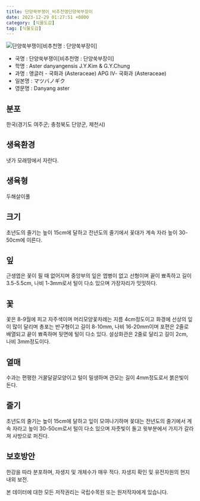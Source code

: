```yaml
---
title: 단양쑥부쟁이_비추천명단양쑥부장이
date: 2023-12-29 01:27:51 +0800
category: [식물도감]
tag: [식물도감]
---
```




![단양쑥부쟁이[비추천명 : 단양쑥부장이]](/fileUpload/plants/basic/Compositae/Aster/8066/8066_20160816154905163files_th2.jpg)
- 국명 : 단양쑥부쟁이[비추천명 : 단양쑥부장이]
- 학명 : Aster danyangensis J.Y.Kim & G.Y.Chung
- 과명 : 앵글러 - 국화과 (Asteraceae) APG Ⅳ- 국화과 (Asteraceae)
- 일본명 : マツバノギク
- 영문명 : Danyang aster


## 분포
한국(경기도 여주군; 충청북도 단양군, 제천시) 
## 생육환경
냇가 모래땅에서 자란다.
## 생육형
두해살이풀
## 크기
초년도의 줄기는 높이 15cm에 달하고 전년도의 줄기에서 꽃대가 계속 자라 높이 30-50cm에 이른다.
## 잎
근생엽은 꽃이 필 때 없어지며 중앙부의 잎은 엽병이 없고 선형이며 끝이 뾰족하고 길이 3.5-5.5cm, 나비 1-3mm로서 털이 다소 있으며 가장자리가 밋밋하다.
## 꽃
꽃은 8-9월에 피고 자주색이며 머리모양꽃차례는 지름 4cm정도이고 화경에 선상의 잎이 많이 달리며 총포는 반구형이고 길이 8-10mm, 나비 16-20mm이며 포편은 2줄로 배열되고 끝이 뾰족하며 뒷면에 털이 다소 있다. 설상화관은 2줄로 달리고 길이 2cm, 나비 3mm정도이다.
## 열매
수과는 편평한 거꿀달걀모양이고 털이 밀생하며 관모는 길이 4mm정도로서 붉은빛이 돈다.
## 줄기
초년도의 줄기는 높이 15cm에 달하고 잎이 모여나기하며 꽃대는 전년도의 줄기에서 계속 자라고 높이 30-50cm로서 털이 다소 있으며 자줏빛이 돌고 윗부분에서 가지가 갈라져 사방으로 퍼진다.
## 보호방안
한강을 따라 분포하며, 자생지 및 개체수가 매우 적다. 자생지 확인 및 유전자원의 현지내외 보전.






본 데이터에 대한 모든 저작권리는 국립수목원 또는 원저작자에게 있습니다.
